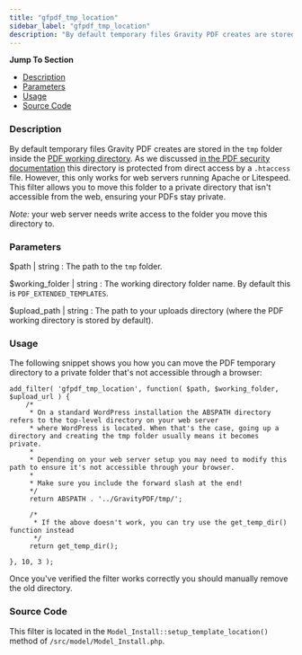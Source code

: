 ```yaml
---
title: "gfpdf_tmp_location"
sidebar_label: "gfpdf_tmp_location"
description: "By default temporary files Gravity PDF creates are stored in the tmp folder inside the PDF working directory. Change the path with this filter."
---
```


**Jump To Section**

* [Description](#description)
* [Parameters](#parameters)
* [Usage](#usage)
* [Source Code](#source-code)

### Description 

By default temporary files Gravity PDF creates are stored in the `tmp` folder inside the [PDF working directory](developer-first-custom-pdf.md#working-directory). As we discussed [in the PDF security documentation](user-pdf-security.md#filesystem) this directory is protected from direct access by a `.htaccess` file. However, this only works for web servers running Apache or Litespeed. This filter allows you to move this folder to a private directory that isn't accessible from the web, ensuring your PDFs stay private.

*Note:* your web server needs write access to the folder you move this directory to.

### Parameters 

$path | string
:    The path to the `tmp` folder.

$working_folder | string
:    The working directory folder name. By default this is `PDF_EXTENDED_TEMPLATES`.

$upload_path | string
:    The path to your uploads directory (where the PDF working directory is stored by default).

### Usage 

The following snippet shows you how you can move the PDF temporary directory to a private folder that's not accessible through a browser:

```
add_filter( 'gfpdf_tmp_location', function( $path, $working_folder, $upload_url ) {
    /*
     * On a standard WordPress installation the ABSPATH directory refers to the top-level directory on your web server
     * where WordPress is located. When that's the case, going up a directory and creating the tmp folder usually means it becomes private.
     *
     * Depending on your web server setup you may need to modify this path to ensure it's not accessible through your browser.
     *
     * Make sure you include the forward slash at the end!
     */
     return ABSPATH . '../GravityPDF/tmp/';

     /*
      * If the above doesn't work, you can try use the get_temp_dir() function instead
      */
     return get_temp_dir();

}, 10, 3 );

```

Once you've verified the filter works correctly you should manually remove the old directory.

### Source Code 

This filter is located in the `Model_Install::setup_template_location()` method of `/src/model/Model_Install.php`.